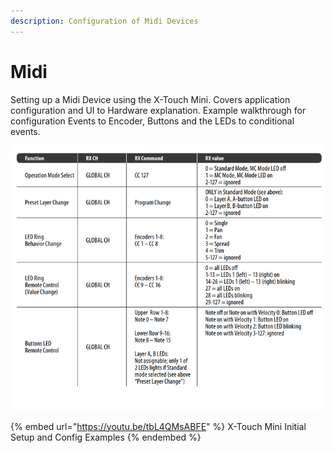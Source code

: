 ```yaml
---
description: Configuration of Midi Devices
---
```


# Midi

Setting up a Midi Device using the X-Touch Mini.  Covers application configuration and UI to Hardware explanation.  Example walkthrough for configuration Events to Encoder, Buttons and the LEDs to conditional events.

![](../../.gitbook/assets/image.png)

{% embed url="https://youtu.be/tbL4QMsABFE" %}
X-Touch Mini Initial Setup and Config Examples
{% endembed %}

